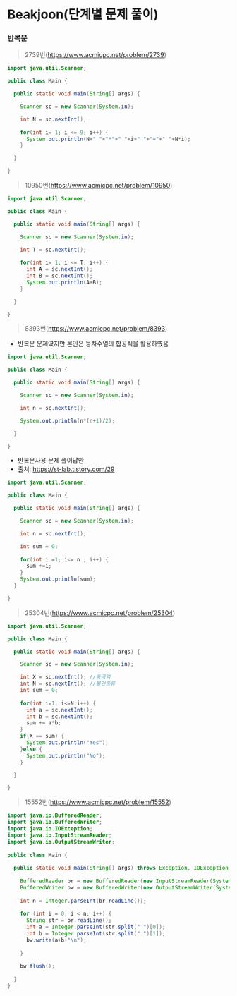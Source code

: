 # Beakjoon(단계별 문제 풀이)

### 반복문

> 2739번(https://www.acmicpc.net/problem/2739)

```java
import java.util.Scanner;

public class Main {

  public static void main(String[] args) {

    Scanner sc = new Scanner(System.in);

    int N = sc.nextInt();
    
    for(int i= 1; i <= 9; i++) {
      System.out.println(N+" "+"*"+" "+i+" "+"="+" "+N*i);
    }

  }

}
```

> 10950번(https://www.acmicpc.net/problem/10950)

```java
import java.util.Scanner;

public class Main {

  public static void main(String[] args) {

    Scanner sc = new Scanner(System.in);

    int T = sc.nextInt();
    
    for(int i= 1; i <= T; i++) {
      int A = sc.nextInt();
      int B = sc.nextInt();
      System.out.println(A+B);
    }

  }

}
```

> 8393번(https://www.acmicpc.net/problem/8393)

- 반복문 문제였지만 본인은 등차수열의 합공식을 활용하였음

```java
import java.util.Scanner;

public class Main {

  public static void main(String[] args) {

    Scanner sc = new Scanner(System.in);

    int n = sc.nextInt();

    System.out.println(n*(n+1)/2);

  }

}
```

- 반복문사용 문제 풀이답안
- 출처: https://st-lab.tistory.com/29

```java
import java.util.Scanner;

public class Main {

  public static void main(String[] args) {

    Scanner sc = new Scanner(System.in);

    int n = sc.nextInt();

    int sum = 0;
    
    for(int i =1; i<= n ; i++) {
      sum +=i;
    }
    System.out.println(sum);
  }

}
```

> 25304번(https://www.acmicpc.net/problem/25304)

```java
import java.util.Scanner;

public class Main {

  public static void main(String[] args) {

    Scanner sc = new Scanner(System.in);

    int X = sc.nextInt(); //총금액
    int N = sc.nextInt(); //물건종류
    int sum = 0;
    
    for(int i=1; i<=N;i++) {
      int a = sc.nextInt();
      int b = sc.nextInt();
      sum += a*b;
    }
    if(X == sum) {
      System.out.println("Yes");
    }else {
      System.out.println("No");
    }

  }

}
```

> 15552번(https://www.acmicpc.net/problem/15552)

```java
import java.io.BufferedReader;
import java.io.BufferedWriter;
import java.io.IOException;
import java.io.InputStreamReader;
import java.io.OutputStreamWriter;
 
public class Main {
 
  public static void main(String[] args) throws Exception, IOException {
 
    BufferedReader br = new BufferedReader(new InputStreamReader(System.in));
    BufferedWriter bw = new BufferedWriter(new OutputStreamWriter(System.out));
 
    int n = Integer.parseInt(br.readLine());
 
    for (int i = 0; i < n; i++) {
      String str = br.readLine();
      int a = Integer.parseInt(str.split(" ")[0]);
      int b = Integer.parseInt(str.split(" ")[1]);
      bw.write(a+b+"\n");
      
    }
   
    bw.flush();
 
  }
}
```

